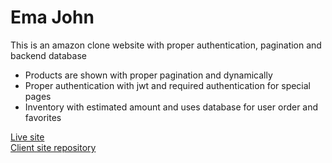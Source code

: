 # Ema John

This is an amazon clone website with proper authentication, pagination and backend database

- Products are shown with proper pagination and dynamically
- Proper authentication with jwt and required authentication for special pages
- Inventory with estimated amount and uses database for user order and favorites

[Live site](https://ema-john-with-auth-2cc41.web.app/)<br/>
[Client site repository](https://github.com/ssani7/ema-john-with-auth)
